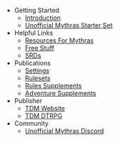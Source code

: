 - Getting Started
    - [Introduction](README.md)
    - [Unofficial Mythras Starter Set](0002_Unofficial_Mythras_Starter_Set.md)
- Helpful Links
    - [Resources For Mythras](0003_Resources_for_Mythras.md)
    - [Free Stuff](0004_Free_Stuff.md)
    - [SRDs](0005_SRDs.md)
- Publications
    - [Settings](0006_Settings.md)
    - [Rulesets](0007_Daughter_RPGs.md)
    - [Rules Supplements](0008_Rules_Supplements.md)
    - [Adventure Supplements](0009_Adventure_Supplements.md)
- Publisher
    - [TDM Website](https://thedesignmechanism.com/)
    - [TDM DTRPG](https://www.drivethrurpg.com/en/publisher/4057/design-mechanism)
- Community
    - [Unofficial Mythras Discord](https://discord.gg/mythras-469341944888164352)
